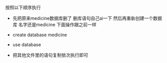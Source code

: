 按照以下顺序执行

- 先把原来medicine数据库删了 删库语句自己ai一下 然后再重新创建一个数据库 名字还是medicine 下面操作跟之前一样

- create database medicine
- use database
- 把其他文件里的语句复制依次执行即可